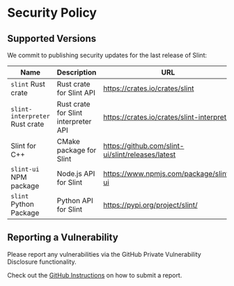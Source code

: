<!-- Copyright © SixtyFPS GmbH <info@slint.dev> ; SPDX-License-Identifier: MIT -->

# Security Policy

## Supported Versions

We commit to publishing security updates for the last release of Slint:

| Name | Description | URL |
| ---- | ----------- | --- |
| `slint` Rust crate | Rust crate for Slint API | https://crates.io/crates/slint |
| `slint-interpreter` Rust crate | Rust crate for Slint interpreter API | https://crates.io/crates/slint-interpreter |
| Slint for C++ | CMake package for Slint | https://github.com/slint-ui/slint/releases/latest |
| `slint-ui` NPM package | Node.js API for Slint | https://www.npmjs.com/package/slint-ui |
| `slint` Python Package | Python API for Slint | https://pypi.org/project/slint/ |

## Reporting a Vulnerability

Please report any vulnerabilities via the GitHub Private Vulnerability Disclosure functionality.

Check out the [GitHub Instructions](https://docs.github.com/en/code-security/security-advisories/guidance-on-reporting-and-writing-information-about-vulnerabilities/privately-reporting-a-security-vulnerability#privately-reporting-a-security-vulnerability) on how to submit a report.

